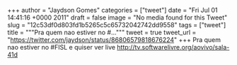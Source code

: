 
+++
author = "Jaydson Gomes"
categories = ["tweet"]
date = "Fri Jul 01 14:41:16 +0000 2011"
draft = false
image = "No media found for this Tweet"
slug = "12c53df0d803fd1b5265c5c65732042742dd9558"
tags = ["tweet"]
title = """Pra quem nao estiver no #..."""
tweet = true
tweet_url = "https://twitter.com/jaydson/status/86806579818676224"
+++
Pra quem nao estiver no #FISL e quiser ver live  http://tv.softwarelivre.org/aovivo/sala-41d
